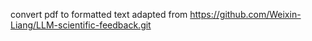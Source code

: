 convert pdf to formatted text
adapted from https://github.com/Weixin-Liang/LLM-scientific-feedback.git